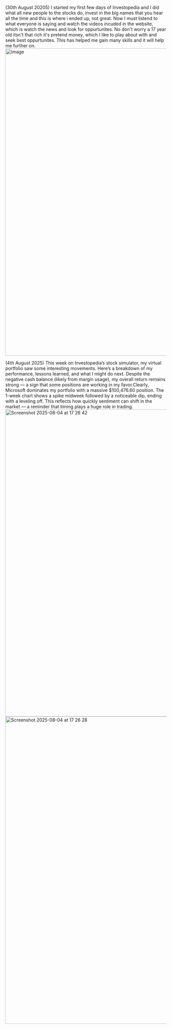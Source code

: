 (30th August 20205) I started my first few days of Investopedia and I did what all new people to the stocks do, invest in the big names that you hear all the time and this is where i ended up, not great. Now I must listend to what everyone is saying and watch the videos incuded in the website, which is watch the news and look for oppurtunites. No don't worry a 17 year old itsn't that rich it's pretend money, which I like to play about with and seek best oppurtunites. This has helped me gain many skills and it will help me further on.
<img width="1470" height="956" alt="image" src="https://github.com/user-attachments/assets/fff2c80b-8d8e-45de-9f15-1ba3138cefe3" />


(4th August 2025) This week on Investopedia’s stock simulator, my virtual portfolio saw some interesting movements. Here’s a breakdown of my performance, lessons learned, and what I might do next. Despite the negative cash balance (likely from margin usage), my overall return remains strong — a sign that some positions are working in my favor.Clearly, Microsoft dominates my portfolio with a massive $100,476.60 position. The 1-week chart shows a spike midweek followed by a noticeable dip, ending with a leveling off. This reflects how quickly sentiment can shift in the market — a reminder that timing plays a huge role in trading.
<img width="1470" height="956" alt="Screenshot 2025-08-04 at 17 26 42" src="https://github.com/user-attachments/assets/32241f90-06ea-43ac-9fb8-af37c5763b07" />
<img width="1470" height="956" alt="Screenshot 2025-08-04 at 17 26 28" src="https://github.com/user-attachments/assets/972e874e-5bfd-44dd-b610-67afa7489363" />
